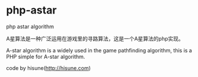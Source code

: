 # php-astar
php astar algorithm

A星算法是一种广泛运用在游戏里的寻路算法，这是一个A星算法的php实现。

A-star algorithm is a widely used in the game pathfinding algorithm, this is a PHP simple for A-star algorithm.

code by hisune(http://hisune.com)
